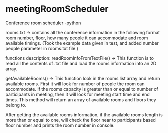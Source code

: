 # meetingRoomScheduler
Conference room scheduler -python

rooms.txt -> contains all the conference information in the following format room number, floor, how many people it can accommodate and room available timings.
(Took the example data given in test, and added number people parameter in rooms.txt file.)

functions description:
readRoomInfoFromTextFile() -> This function is to read all the contents of .txt file and load the rooms information into an 2D array. 

getAvailableRooms() -> This function look in the rooms list array and return available rooms. First it will look for number of people the room can accommodate. If the rooms capacity is greater than or equal to number of participants in meeting, then it will look for meeting start time and end times. This method will return an array of available rooms and floors they belong to.

After getting the available rooms information, if the available rooms length is more than or equal to one, will check the floor near to participants based floor number and prints the room number in console.  
